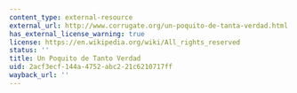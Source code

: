 ```yaml
---
content_type: external-resource
external_url: http://www.corrugate.org/un-poquito-de-tanta-verdad.html
has_external_license_warning: true
license: https://en.wikipedia.org/wiki/All_rights_reserved
status: ''
title: Un Poquito de Tanto Verdad
uid: 2acf3ecf-144a-4752-abc2-21c6210717ff
wayback_url: ''
---
```

